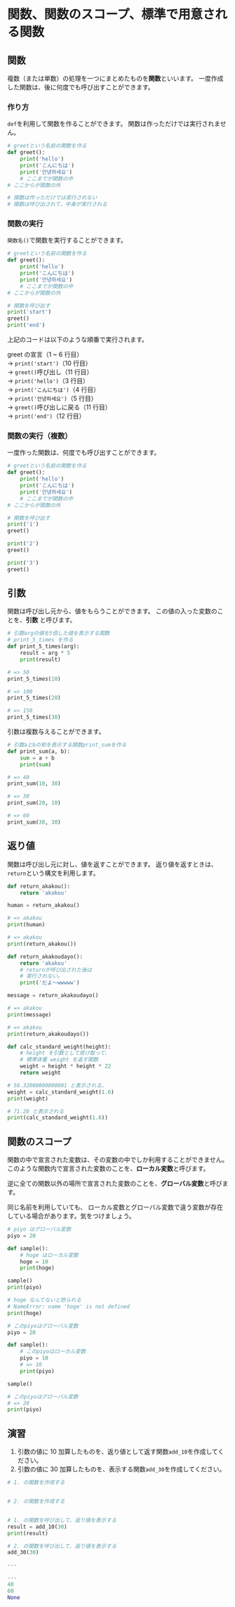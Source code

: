 # 関数、関数のスコープ、標準で用意される関数

## 関数

複数（または単数）の処理を一つにまとめたものを**関数**といいます。
一度作成した関数は、後に何度でも呼び出すことができます。

### 作り方

`def`を利用して関数を作ることができます。
関数は作っただけでは実行されません。

```py
# greetという名前の関数を作る
def greet():
    print('hello')
    print('こんにちは')
    print('안녕하세요')
    # ここまでが関数の中
# ここからが関数の外

# 関数は作っただけでは実行されない
# 関数は呼び出されて、中身が実行される
```

### 関数の実行

`関数名()`で関数を実行することができます。

```py
# greetという名前の関数を作る
def greet():
    print('hello')
    print('こんにちは')
    print('안녕하세요')
    # ここまでが関数の中
# ここからが関数の外

# 関数を呼び出す
print('start')
greet()
print('end')
```

上記のコードは以下のような順番で実行されます。

greet の宣言（1 ~ 6 行目） <br>
→ `print('start')`（10 行目）<br>
→ `greet()`呼び出し（11 行目）<br>
→ `print('hello')`（3 行目）<br>
→ `print('こんにちは')`（4 行目）<br>
→ `print('안녕하세요')`（5 行目）<br>
→ `greet()`呼び出しに戻る（11 行目）<br>
→ `print('end')`（12 行目）

### 関数の実行（複数）

一度作った関数は、何度でも呼び出すことができます。

```py
# greetという名前の関数を作る
def greet():
    print('hello')
    print('こんにちは')
    print('안녕하세요')
    # ここまでが関数の中
# ここからが関数の外

# 関数を呼び出す
print('1')
greet()

print('2')
greet()

print('3')
greet()
```

## 引数

関数は呼び出し元から、値をもらうことができます。
この値の入った変数のことを、**引数** と呼びます。

```py
# 引数argの値を5倍した値を表示する関数
# print_5_times を作る
def print_5_times(arg):
    result = arg * 5
    print(result)

# => 50
print_5_times(10)

# => 100
print_5_times(20)

# => 150
print_5_times(30)
```

引数は複数与えることができます。

```py
# 引数aとbの和を表示する関数print_sumを作る
def print_sum(a, b):
    sum = a + b
    print(sum)

# => 40
print_sum(10, 30)

# => 30
print_sum(20, 10)

# => 60
print_sum(30, 30)
```

## 返り値

関数は呼び出し元に対し、値を返すことができます。
返り値を返すときは、`return`という構文を利用します。

```py
def return_akakou():
    return 'akakou'

human = return_akakou()

# => akakou
print(human)

# => akakou
print(return_akakou())
```

```py
def return_akakoudayo():
    return 'akakou'
    # returnが呼び出された後は
    # 実行されない。
    print('だよ〜wwwww')

message = return_akakoudayo()

# => akakou
print(message)

# => akakou
print(return_akakoudayo())
```

```py
def calc_standard_weight(height):
    # height を引数として受け取って、
    # 標準体重 weight を返す関数
    weight = height * height * 22
    return weight

# 56.32000000000001 と表示される。
weight = calc_standard_weight(1.6)
print(weight)

# 71.28 と表示される
print(calc_standard_weight(1.8))
```

## 関数のスコープ

関数の中で宣言された変数は、その変数の中でしか利用することができません。
このような関数内で宣言された変数のことを、**ローカル変数**と呼びます。

逆に全ての関数以外の場所で宣言された変数のことを、**グローバル変数**と呼びます。

同じ名前を利用していても、
ローカル変数とグローバル変数で違う変数が存在している場合があります。気をつけましょう。

```py
# piyo はグローバル変数
piyo = 20

def sample():
    # hoge はローカル変数
    hoge = 10
    print(hoge)

sample()
print(piyo)

# hoge なんてないと怒られる
# NameError: name 'hoge' is not defined
print(hoge)
```

```py
# このpiyoはグローバル変数
piyo = 20

def sample():
    # このpiyoはローカル変数
    piyo = 10
    # => 10
    print(piyo)

sample()

# このpiyoはグローバル変数
# => 20
print(piyo)
```

## 演習

1. 引数の値に 10 加算したものを、返り値として返す関数`add_10`を作成してください。
2. 引数の値に 30 加算したものを、表示する関数`add_30`を作成してください。

```py
# 1. の関数を作成する


# 2. の関数を作成する


# 1. の関数を呼び出して、返り値を表示する
result = add_10(30)
print(result)

# 2. の関数を呼び出して、返り値を表示する
add_30(30)

---

---
40
60
None
```
